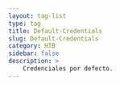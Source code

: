 ```yaml
---
layout: tag-list
type: tag
title: Default-Credentials
slug: Default-Credentials
category: HTB
sidebar: false
description: >
    Credenciales por defecto.
---
```

